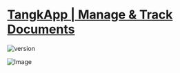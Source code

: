 # [TangkApp | Manage & Track Documents](https://tangkapp.netlify.app)

![version](https://img.shields.io/badge/version-2.1.0-blue.svg)

![Image]()

